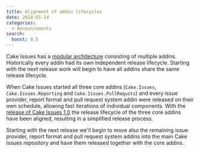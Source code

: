 ```yaml
---
title: Alignment of addin lifecycles
date: 2024-01-14
categories:
  - Announcements
search:
  boost: 0.5
---
```


Cake Issues has a [modular architecture] consisting of multiple addins.
Historically every addin had its own independent release lifecycle.
Starting with the next release work will begin to have all addins share the same release lifecycle.

<!-- more -->

When Cake Issues started all three core addins (`Cake.Issues`, `Cake.Issues.Reporting` and `Cake.Issues.PullRequsts`)
and every issue provider, report format and pull request system addin were released on their own schedule,
allowing fast iterations of individual components.
With the [release of Cake Issues 1.0](2021-07-28-cake-issues-v1.0.0-released.md#simplified-release-process) the
release lifecycle of the three core addins have been aligned, resulting in a simplified release process.

Starting with the next release we'll begin to move also the remaining issue provider, report format and
pull request system addins into the main Cake Issues repository and have them released together with the core addins.

[modular architecture]: ../../documentation/how-cake-issues-works/index.md
